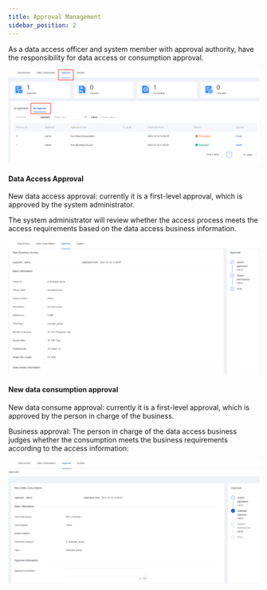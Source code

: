 ```yaml
---
title: Approval Management
sidebar_position: 2
---
```


As a data access officer and system member with approval authority, have the responsibility for data access or
consumption approval.

![](img/approval-list.png)

#### Data Access Approval

New data access approval: currently it is a first-level approval, which is approved by the system administrator.

The system administrator will review whether the access process meets the access requirements based on the data access
business information.

![](img/approval-access.png)

#### New data consumption approval

New data consume approval: currently it is a first-level approval, which is approved by the person in charge of the
business.

Business approval: The person in charge of the data access business judges whether the consumption meets the business
requirements according to the access information:

![](img/approval-consumption.png)